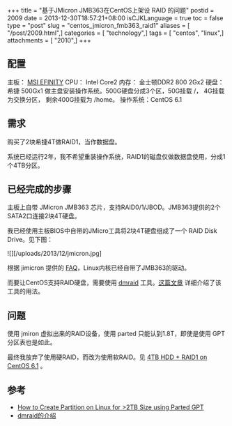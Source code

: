 +++
title = "基于JMicron JMB363在CentOS上架设 RAID 的问题"
postid = 2009
date = 2013-12-30T18:57:21+08:00
isCJKLanguage = true
toc = false
type = "post"
slug = "centos_jmicron_fmb363_raid1"
aliases = [ "/post/2009.html",]
categories = [ "technology",]
tags = [ "centos", "linux",]
attachments = [ "2010",]
+++


## 配置

主板： [MSI EFINITY][1]
CPU： Intel Core2
内存： 金士顿DDR2 800 2Gx2
硬盘：希捷 500Gx1 做主盘安装操作系统。500G硬盘分成3个区，50G挂载 /， 4G挂载为交换分区， 剩余400G挂载为 /home。
操作系统：CentOS 6.1

## 需求

购买了2块希捷4T做RAID1，当作数据盘。

系统已经运行2年，我不希望重装操作系统，RAID1的磁盘仅做数据盘使用，分成1个4TB分区。

## 已经完成的步骤

主板上自带 JMicron JMB363 芯片，支持RAID0/1/JBOD。JMB363提供的2个SATA2口连接2块4T硬盘。

我已经使用主板BIOS中自带的JMicro工具将2块4T硬盘组成了一个 RAID Disk Drive。见下图：

![][/uploads/2013/12/jmicron.jpg]

根据 jimicron 提供的 [FAQ][3]，Linux内核已经自带了JMB363的驱动。

而要让CentOS支持RAID硬盘，需要使用 [dmraid][2] 工具。[这篇文章][4] 详细介绍了该工具的用法。

## 问题

使用 jmiron 虚拟出来的RAID设备，使用 parted 只能认到1.8T，即使是使用 GPT 分区表也是如此。

最终我放弃了使用硬RAID，而改为使用软RAID。见 [4TB HDD + RAID1 on CentOS 6.1][6] 。

## 参考

* [How to Create Partition on Linux for >2TB Size using Parted GPT][5]
* [dmraid的介绍][4]

[1]: http://cn.msi.com/product/mb/EFINITY.html
[2]: http://people.redhat.com/~heinzm/sw/dmraid/
[3]: http://www.jmicron.com/Support_FAQ.html
[4]: http://book.51cto.com/art/200902/110753.htm
[5]: http://www.thegeekstuff.com/2012/08/2tb-gtp-parted/
[6]: https://blog.zengrong.net/post/2014.html
